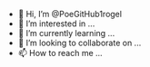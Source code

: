 - 👋 Hi, I’m @PoeGitHub1rogel
- 👀 I’m interested in ...
- 🌱 I’m currently learning ...
- 💞️ I’m looking to collaborate on ...
- 📫 How to reach me ...

<!---
PoeGitHub1rogel/PoeGitHub1rogel is a ✨ special ✨ repository because its `README.md` (this file) appears on your GitHub profile.
You can click the Preview link to take a look at your changes.
--->
